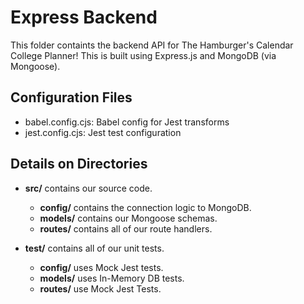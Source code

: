 # Express Backend

This folder containts the backend API for The Hamburger's Calendar College Planner! This is built using Express.js and MongoDB (via Mongoose). 

## Configuration Files
- babel.config.cjs: Babel config for Jest transforms
- jest.config.cjs: Jest test configuration

## Details on Directories
- **src/** contains our source code.
  * **config/** contains the connection logic to MongoDB.
  * **models/** contains our Mongoose schemas.
  * **routes/** contains all of our route handlers.
 
- **test/** contains all of our unit tests.
  * **config/** uses Mock Jest tests.
  * **models/** uses In-Memory DB tests.
  * **routes/** use Mock Jest Tests.
 





  
